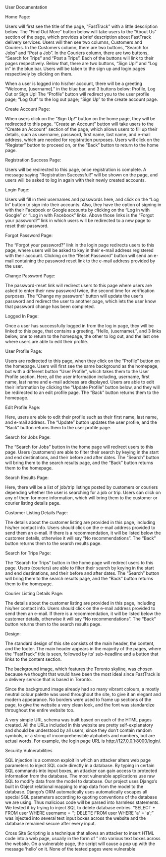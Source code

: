 User Documentation

Home Page:

Users will first see the title of the page, “FastTrack” with a little description below. The “Find Out More” button below will take users to the “About Us” section of the page, which provides a brief description about FastTrack delivery services. Users will then see two columns, Customers and Couriers. In the Customers column, there are two buttons, “Search for Jobs” and “Post a Job”. In the Couriers column, there are two buttons, “Search for Trips” and “Post a Trips”. Each of the buttons will link to their pages respectively. Below that, there are two buttons, “Sign Up!” and “Log in” in the blue bar. Users will be taken to the sign up and login pages respectively by clicking on them. 

When a user is logged into his/her account, there will be a greeting “Welcome, [username].” in the blue bar, and 3 buttons below: Profile, Log Out or Sign Up! The “Profile” button will redirect you to the user profile page; “Log Out” to the log out page; “Sign Up” to the create account page.

Create Account Page:

When users click on the “Sign Up!” button on the home page, they will be redirected to this page. “Create an Account” button will take users to the “Create an Account” section of the page, which allows users to fill up their details, such as username, password, first name, last name, and e-mail address, which are needed for registration purposes. Users will click on the “Register” button to proceed on, or the “Back” button to return to the home page.

Registration Success Page:

Users will be redirected to this page, once registration is complete. A message saying “Registration Successful!” will be shown on the page, and users will be asked to log in again with their newly created accounts.

Login Page:

Users will fill in their usernames and passwords here, and click on the “Log In” button to sign into their accounts. Also, they have the option of signing in with their Facebook or Google accounts by clicking on the “Log in with Google” or “Log in with Facebook” links. Above those links is the “Forgot your password?” link in which users will be redirected to a new page to reset their password.

Forgot Password Page:

The “Forgot your password?” link in the login page redirects users to this page, where users will be asked to key in their e-mail address registered with their account. Clicking on the “Reset Password” button will send an e-mail containing the password reset link to the e-mail address provided by the user.

Change Password Page:

The password-reset link will redirect users to this page where users are asked to enter their new password twice, the second time for verification purposes. The “Change my password” button will update the user’s password and redirect the user to another page, which lets the user know that password change has been completed.
 
Logged In Page:

Once a user has successfully logged in from the log in page, they will be linked to this page, that contains a greeting, “Hello, (username).”, and 3 links below, one to return to the homepage, the other to log out, and the last one where users are able to edit their profile.

User Profile Page:

Users are redirected to this page, when they click on the “Profile” button on the homepage. Users will first see the same background as the homepage, but with a different button “User Profile”, which takes them to the User Profile section. Here, all the user information including, username, first name, last name and e-mail address are displayed. Users are able to edit their information by clicking the “Update Profile” button below, and they will be redirected to an edit profile page. The “Back” button returns them to the homepage.

Edit Profile Page:

Here, users are able to edit their profile such as their first name, last name, and e-mail address. The “Update” button updates the user profile, and the “Back” button returns them to the user profile page.

Search for Jobs Page:

The “Search for Jobs” button in the home page will redirect users to this page. Users (customers) are able to filter their search by keying in the start and end destinations, and their before and after dates. The “Search” button will bring them to the search results page, and the “Back” button returns them to the homepage.

Search Results Page:

Here, there will be a list of job/trip listings posted by customers or couriers depending whether the user is searching for a job or trip. Users can click on any of them for more information, which will bring them to the customer or courier listing details page.

Customer Listing Details Page:

The details about the customer listing are provided in this page, including his/her contact info. Users should click on the e-mail address provided to send them an e-mail. If there is a recommendation, it will be listed below the customer details, otherwise it will say “No recommendations”. The “Back” button returns them to the search results page.

Search for Trips Page:

The “Search for Trips” button in the home page will redirect users to this page. Users (couriers) are able to filter their search by keying in the start and end destinations, and their before and after dates. The “Search” button will bring them to the search results page, and the “Back” button returns them to the homepage.

Courier Listing Details Page:

The details about the customer listing are provided in this page, including his/her contact info. Users should click on the e-mail address provided to send them an e-mail. If there is a recommendation, it will be listed below the customer details, otherwise it will say “No recommendations”. The “Back” button returns them to the search results page.

Design:

The standard design of this site consists of the main header, the content, and the footer. The main header appears in the majority of the pages, where the “FastTrack” title is seen, followed by its’ sub-headline and a button that links to the content section. 

The background image, which features the Toronto skyline, was chosen because we thought that would have been the most ideal since FastTrack is a delivery service that is based in Toronto.

Since the background image already had so many vibrant colours, a mostly neutral colour palette was used throughout the site, to give it an elegant and modern appearance. No borders were used to frame up sections of the page, to give the website a very clean look, and the font was standardize throughout the entire website too.

A very simple URL schema was built based on each of the HTML pages created. All the URLs included in this website are pretty self-explanatory and should be understood by all users, since they don’t contain random symbols, or a string of incomprehensible alphabets and numbers, but are actual words. For example, the login page URL is http://127.0.0.1:8000/login/.

Security Vulnerabilities

SQL injection is a common exploit in which an attacker alters web page parameters to inject SQL code directly in a database. By typing in certain SQL commands into input boxes, an attacker can gain access to protected information from the database.   The most vulnerable applications use raw SQL to modify data from the model to database. Our project uses Django’s built in Object relational mapping to map data from the model to the database. Django’s ORM automatically uses automatically escapes all special SQL parameters according to quoting conventions of the database we are using. Thus malicious code will be parsed into harmless statements. We tested it by trying to inject SQL to delete database entries. “SELECT * FROM user WHERE username = ''; DELETE FROM user WHERE 'a' = 'a';” was injected into several text input boxes across the website and the database remained secure after every input.

Cross Site Scripting is a technique that allows an attacker to insert HTML code into a web page, usually in the form of <script> tag. It can used to steal cookie and session information. Our project uses Django template rendering system to automatically escape all variable values. Our web site was tested by injecting the script “<script>alert('hello')</script>” into various text boxes across the website. On a vulnerable page, the script will cause a pop up with the message ‘hello’ on it. None of the tested pages were vulnerable









